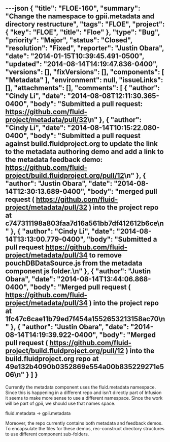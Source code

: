 ---json
{
  "title": "FLOE-160",
  "summary": "Change the namespace to gpii.metadata and directory restructure",
  "tags": "FLOE",
  "project": {
    "key": "FLOE",
    "title": "Floe"
  },
  "type": "Bug",
  "priority": "Major",
  "status": "Closed",
  "resolution": "Fixed",
  "reporter": "Justin Obara",
  "date": "2014-01-15T10:39:45.491-0500",
  "updated": "2014-08-14T14:19:47.836-0400",
  "versions": [],
  "fixVersions": [],
  "components": [
    "Metadata"
  ],
  "environment": null,
  "issueLinks": [],
  "attachments": [],
  "comments": [
    {
      "author": "Cindy Li",
      "date": "2014-08-08T12:11:30.365-0400",
      "body": "Submitted a pull request: <https://github.com/fluid-project/metadata/pull/32>\n"
    },
    {
      "author": "Cindy Li",
      "date": "2014-08-14T10:15:22.080-0400",
      "body": "Submitted a pull request against build.fluidproject.org to update the link to the metadata authoring demo and add a link to the metadata feedback demo: <https://github.com/fluid-project/build.fluidproject.org/pull/12>\n"
    },
    {
      "author": "Justin Obara",
      "date": "2014-08-14T12:30:13.689-0400",
      "body": "merged pull request ( <https://github.com/fluid-project/metadata/pull/32> ) into the project repo at c747311198a803faa7d16a561bb7df412612b6ce\n"
    },
    {
      "author": "Cindy Li",
      "date": "2014-08-14T13:13:00.779-0400",
      "body": "Submitted a pull request <https://github.com/fluid-project/metadata/pull/34> to remove pouchDBDataSource.js from the metadata component js folder.\n"
    },
    {
      "author": "Justin Obara",
      "date": "2014-08-14T13:44:06.868-0400",
      "body": "Merged pull request ( <https://github.com/fluid-project/metadata/pull/34> ) into the project repo at 1fc47c6cae11b79ed7f454a1552653213158ac70\n"
    },
    {
      "author": "Justin Obara",
      "date": "2014-08-14T14:19:39.922-0400",
      "body": "Merged pull request ( <https://github.com/fluid-project/build.fluidproject.org/pull/12> ) into the build.fluidproject.org repo at 49e132b4090b0352869e554a00b835229271e506\n"
    }
  ]
}
---
Currently the metadata component uses the fluid.metadata namespace. Since this is happening in a different repo and isn't directly part of Infusion it seems to make more sense to use a different namespace. Since the work will be part of gpii, we should use that names space.

fluid.metadata -> gpii.metadata

Moreover, the repo currently contains both metadata and feedback demos. To encapsulate the files for these demos, rec-construct directory structures to use different component sub-folders.

        